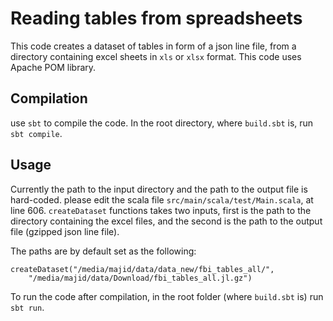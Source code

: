 # Reading tables from spreadsheets
This code creates a dataset of tables in form of a json line file, 
from a directory containing excel sheets in `xls` or `xlsx` format.
This code uses Apache POM library.

## Compilation
use `sbt` to compile the code. In the root directory, where `build.sbt` is, run `sbt compile`.

## Usage
Currently the path to the input directory and the path to the output file is hard-coded.
please edit the scala file `src/main/scala/test/Main.scala`, at line 606.
`createDataset` functions takes two inputs, first is the path to the directory containing the excel files,
and the second is the path to the output file (gzipped json line file).

The paths are by default set as the following:
```
createDataset("/media/majid/data/data_new/fbi_tables_all/",
    "/media/majid/data/Download/fbi_tables_all.jl.gz")
```

To run the code after compilation, in the root folder (where `build.sbt` is) run `sbt run`. 
